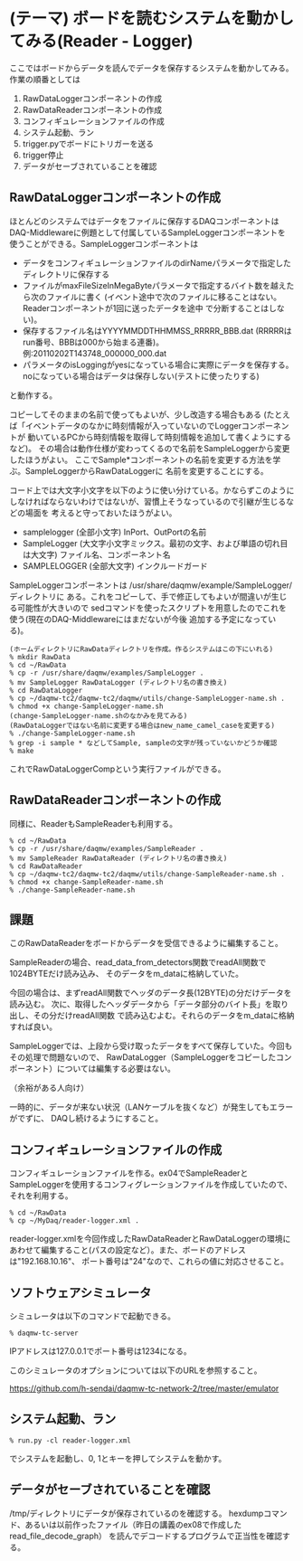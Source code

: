 (テーマ) ボードを読むシステムを動かしてみる(Reader - Logger)
================================================================================

ここではボードからデータを読んでデータを保存するシステムを動かしてみる。
作業の順番としては

1. RawDataLoggerコンポーネントの作成
2. RawDataReaderコンポーネントの作成
3. コンフィギュレーションファイルの作成
4. システム起動、ラン
5. trigger.pyでボードにトリガーを送る
6. trigger停止
7. データがセーブされていることを確認





RawDataLoggerコンポーネントの作成
------------------------------------

ほとんどのシステムではデータをファイルに保存するDAQコンポーネントは
DAQ-Middlewareに例題として付属しているSampleLoggerコンポーネントを
使うことができる。SampleLoggerコンポーネントは

- データをコンフィギュレーションファイルのdirNameパラメータで指定したディレクトリに保存する
- ファイルがmaxFileSizeInMegaByteパラメータで指定するバイト数を越えたら次のファイルに書く
  (イベント途中で次のファイルに移ることはない。Readerコンポーネントが1回に送ったデータを途中
  で分断することはしない)。
- 保存するファイル名はYYYYMMDDTHHMMSS_RRRRR_BBB.dat (RRRRRはrun番号、BBBは000から始まる連番)。
  例:20110202T143748_000000_000.dat
- パラメータのisLoggingがyesになっている場合に実際にデータを保存する。
  noになっている場合はデータは保存しない(テストに使ったりする)

と動作する。

コピーしてそのままの名前で使ってもよいが、少し改造する場合もある
(たとえば「イベントデータのなかに時刻情報が入っていないのでLoggerコンポーネントが
動いているPCから時刻情報を取得して時刻情報を追加して書くようにするなど)。
その場合は動作仕様が変わってくるので名前をSampleLoggerから変更したほうがよい。
ここでSample*コンポーネントの名前を変更する方法を学ぶ。SampleLoggerからRawDataLoggerに
名前を変更することにする。

コード上では大文字小文字を以下のように使い分けている。かならずこのように
しなければならないわけではないが、習慣上そうなっているので引継が生じるなどの場面を
考えると守っておいたほうがよい。

- samplelogger (全部小文字) InPort、OutPortの名前
- SampleLogger (大文字小文字ミックス。最初の文字、および単語の切れ目は大文字) ファイル名、コンポーネント名
- SAMPLELOGGER (全部大文字) インクルードガード

SampleLoggerコンポーネントは /usr/share/daqmw/example/SampleLogger/ ディレクトリに
ある。これをコピーして、手で修正してもよいが間違いが生じる可能性が大きいので
sedコマンドを使ったスクリプトを用意したのでこれを使う(現在のDAQ-Middlewareにはまだないが今後
追加する予定になっている)。

    (ホームディレクトリにRawDataディレクトリを作成。作るシステムはこの下にいれる)
    % mkdir RawData 
    % cd ~/RawData
    % cp -r /usr/share/daqmw/examples/SampleLogger .
    % mv SampleLogger RawDataLogger (ディレクトリ名の書き換え)
    % cd RawDataLogger
    % cp ~/daqmw-tc2/daqmw-tc2/daqmw/utils/change-SampleLogger-name.sh .
    % chmod +x change-SampleLogger-name.sh
    (change-SampleLogger-name.shのなかみを見てみる)
    (RawDataLoggerではない名前に変更する場合はnew_name_camel_caseを変更する)
    % ./change-SampleLogger-name.sh
    % grep -i sample * などしてSample, sampleの文字が残っていないかどうか確認
    % make

これでRawDataLoggerCompという実行ファイルができる。



RawDataReaderコンポーネントの作成
------------------------------------

同様に、ReaderもSampleReaderも利用する。

    % cd ~/RawData
    % cp -r /usr/share/daqmw/examples/SampleReader .
    % mv SampleReader RawDataReader (ディレクトリ名の書き換え)
    % cd RawDataReader
    % cp ~/daqmw-tc2/daqmw-tc2/daqmw/utils/change-SampleReader-name.sh .
    % chmod +x change-SampleReader-name.sh
    % ./change-SampleReader-name.sh


課題
----


このRawDataReaderをボードからデータを受信できるように編集すること。


SampleReaderの場合、read_data_from_detectors関数でreadAll関数で1024BYTEだけ読み込み、
そのデータをm_dataに格納していた。

今回の場合は、まずreadAll関数でヘッダのデータ長(12BYTE)の分だけデータを読み込む。
次に、取得したヘッダデータから「データ部分のバイト長」を取り出し、その分だけreadAll関数
で読み込むよむ。それらのデータをm_dataに格納すれば良い。

SampleLoggerでは、上段から受け取ったデータをすべて保存していた。今回もその処理で問題ないので、
RawDataLogger（SampleLoggerをコピーしたコンポーネント）については編集する必要はない。


（余裕がある人向け）

一時的に、データが来ない状況（LANケーブルを抜くなど）が発生してもエラーがでずに、
DAQし続けるようにすること。



コンフィギュレーションファイルの作成
---------------------------------------

コンフィギュレーションファイルを作る。ex04でSampleReaderとSampleLoggerを使用するコンフィグレーションファイルを作成していたので、それを利用する。

    % cd ~/RawData
    % cp ~/MyDaq/reader-logger.xml .
    
reader-logger.xmlを今回作成したRawDataReaderとRawDataLoggerの環境にあわせて編集すること(パスの設定など）。また、ボードのアドレスは"192.168.10.16"、
ポート番号は"24"なので、これらの値に対応させること。
    

ソフトウェアシミュレータ
--------------------
シミュレータは以下のコマンドで起動できる。

    % daqmw-tc-server

IPアドレスは127.0.0.1でポート番号は1234になる。

このシミュレータのオプションについては以下のURLを参照すること。

https://github.com/h-sendai/daqmw-tc-network-2/tree/master/emulator


システム起動、ラン
---------------------

    % run.py -cl reader-logger.xml

でシステムを起動し、0, 1とキーを押してシステムを動かす。



データがセーブされていることを確認
-------------------------------------

/tmp/ディレクトリにデータが保存されているのを確認する。
hexdumpコマンド、あるいは以前作ったファイル（昨日の講義のex08で作成したread_file_decode_graph）
を読んでデコードするプログラムで正当性を確認する。
    


